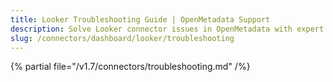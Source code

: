 ```yaml
---
title: Looker Troubleshooting Guide | OpenMetadata Support
description: Solve Looker connector issues in OpenMetadata with expert troubleshooting guides. Fix authentication, API errors, and data sync problems quickly.
slug: /connectors/dashboard/looker/troubleshooting
---
```


{% partial file="/v1.7/connectors/troubleshooting.md" /%}
